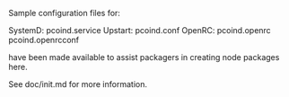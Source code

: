 Sample configuration files for:

SystemD: pcoind.service
Upstart: pcoind.conf
OpenRC:  pcoind.openrc
         pcoind.openrcconf

have been made available to assist packagers in creating node packages here.

See doc/init.md for more information.
